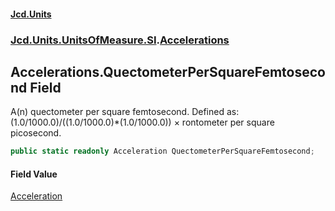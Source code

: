 #### [Jcd.Units](index.md 'index')
### [Jcd.Units.UnitsOfMeasure.SI](Jcd.Units.UnitsOfMeasure.SI.md 'Jcd.Units.UnitsOfMeasure.SI').[Accelerations](Accelerations.md 'Jcd.Units.UnitsOfMeasure.SI.Accelerations')

## Accelerations.QuectometerPerSquareFemtosecond Field

A(n) quectometer per square femtosecond. Defined as: (1.0/1000.0)/((1.0/1000.0)*(1.0/1000.0)) × rontometer per square picosecond.

```csharp
public static readonly Acceleration QuectometerPerSquareFemtosecond;
```

#### Field Value
[Acceleration](Acceleration.md 'Jcd.Units.UnitTypes.Acceleration')